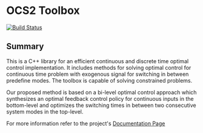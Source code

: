 # OCS2 Toolbox

[![Build Status](https://ci.leggedrobotics.com/buildStatus/icon?job=bitbucket_leggedrobotics/ocs2_dev/master)](https://ci.leggedrobotics.com/job/bitbucket_leggedrobotics/job/ocs2_dev/job/master/)

## Summary
This is a C++ library for an efficient continuous and discrete time optimal control implementation.
It includes methods for solving optimal control for continuous time problem with exogenous
signal for switching in between predefine modes. The toolbox is capable of solving constrained problems.

Our proposed method is based on a bi-level optimal control approach which synthesizes an optimal
feedback control policy for continuous inputs in the bottom-level and optimizes the switching times
in between two consecutive system modes in the top-level.

For more information refer to the project's [Documentation Page](https://leggedrobotics.github.io/ocs2/) 